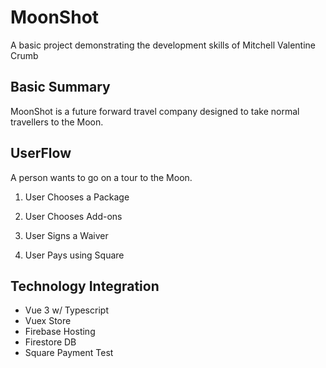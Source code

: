 # MoonShot
A basic project demonstrating the development skills of Mitchell Valentine Crumb

## Basic Summary
MoonShot is a future forward travel company designed to take normal travellers to the Moon.

## UserFlow

A person wants to go on a tour to the Moon.

1. User Chooses a Package

2. User Chooses Add-ons

3. User Signs a Waiver

4. User Pays using Square


## Technology Integration

- Vue 3 w/ Typescript
- Vuex Store
- Firebase Hosting
- Firestore DB
- Square Payment
Test